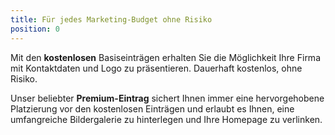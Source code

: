 ```yaml
---
title: Für jedes Marketing-Budget ohne Risiko
position: 0
---
```


Mit den **kostenlosen** Basiseinträgen erhalten Sie die Möglichkeit Ihre Firma mit Kontaktdaten und Logo zu präsentieren. Dauerhaft kostenlos, ohne Risiko.

Unser beliebter **Premium-Eintrag** sichert Ihnen immer eine hervorgehobene Platzierung vor den kostenlosen Einträgen und erlaubt es Ihnen, eine umfangreiche Bildergalerie zu hinterlegen und Ihre Homepage zu verlinken.
